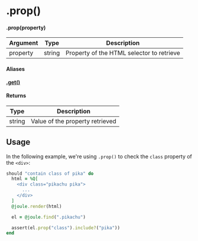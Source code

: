 # .prop()

#### .prop(property)

| Argument | Type | Description |
| --- | --- | --- |
| property | string | Property of the HTML selector to retrieve |

#### Aliases

**[.get()](http://code.yorickpeterse.com/oga/latest/Oga/XML/Element.html#get-instance_method)**


#### Returns

| Type | Description |
| --- | --- |
| string | Value of the property retrieved |


## Usage

In the following example, we're using `.prop()` to check the `class` property of the `<div>`:

```rb
should "contain class of pika" do
  html = %Q[
    <div class="pikachu pika">
      ...
    </div>
  ]
  @joule.render(html)

  el = @joule.find(".pikachu")

  assert(el.prop("class").include?("pika"))
end
```
